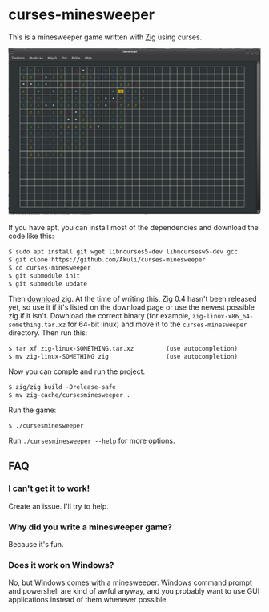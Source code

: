 # curses-minesweeper

This is a minesweeper game written with [Zig](https://github.com/ziglang/zig)
using curses.

![screenshot](screenshot.png)

If you have apt, you can install most of the dependencies and download the code
like this:

    $ sudo apt install git wget libncurses5-dev libncursesw5-dev gcc
    $ git clone https://github.com/Akuli/curses-minesweeper
    $ cd curses-minesweeper
    $ git submodule init
    $ git submodule update

Then [download zig](https://ziglang.org/download/). At the time of writing this,
Zig 0.4 hasn't been released yet, so use it if it's listed on the download page
or use the newest possible zig if it isn't. Download the correct binary (for
example, `zig-linux-x86_64-something.tar.xz` for 64-bit linux) and move it to
the `curses-minesweeper` directory. Then run this:

    $ tar xf zig-linux-SOMETHING.tar.xz         (use autocompletion)
    $ mv zig-linux-SOMETHING zig                (use autocompletion)

Now you can comple and run the project.

    $ zig/zig build -Drelease-safe
    $ mv zig-cache/cursesminesweeper .

Run the game:

    $ ./cursesminesweeper

Run `./cursesminesweeper --help` for more options.


## FAQ

### I can't get it to work!

Create an issue. I'll try to help.

### Why did you write a minesweeper game?

Because it's fun.

### Does it work on Windows?

No, but Windows comes with a minesweeper. Windows command prompt and powershell
are kind of awful anyway, and you probably want to use GUI applications instead
of them whenever possible.
